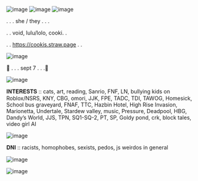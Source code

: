 ![image](https://github.com/user-attachments/assets/8566ad87-f11c-42cd-a582-71209c5289cf)
![image](https://github.com/user-attachments/assets/12a6ffae-f26e-45c5-9249-c5153b97bea2)
![image](https://github.com/user-attachments/assets/c6e8d57f-2dde-45ed-8c0c-dacec5db3cd0)


. . . she / they . . .

. . void, lulu/lolo, cooki. . 


. . https://cookis.straw.page . .

![image](https://github.com/user-attachments/assets/b871d436-c5f9-4044-b637-abd4ed532475)

🍰 . . . sept 7 . . .🧁

![image](https://github.com/user-attachments/assets/75dde82f-be39-4c88-83af-545085abefcb)

𝐈𝐍𝐓𝐄𝐑𝐄𝐒𝐓𝐒 ::
cats, art, reading, Sanrio, FNF, LN, bullying kids on Roblox/NSRS, 
KNY, CBG, omori, JJK, FPE, TADC, TDI, TAWOG, Homesick, School bus graveyard,
FNAF, TTC, Hazbin Hotel, High Rise Invasion, Marionetta, Undertale, Stardew valley,
music, Pressure, Deadpool, HBG, Dandy’s World, JJS, TPN, SQ1-SQ-2, PT, SP, Goldy pond, crk, block tales, video girl AI

![image](https://github.com/user-attachments/assets/e4a2a364-2a7d-40f2-97f1-5816c09c88c9)

𝐃𝐍𝐈 ::
racists, homophobes, sexists, pedos, js weirdos in general

![image](https://github.com/user-attachments/assets/346e4fa2-c45e-44ff-ae0a-a5b6c895c391)

![image](https://github.com/user-attachments/assets/0fe16d00-7561-49e6-86bd-51801d42d515)

